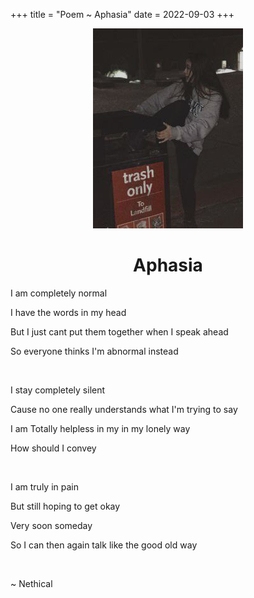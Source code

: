 +++
title = "Poem ~ Aphasia"
date = 2022-09-03
+++
<center>
<img src="/pics/girlintrash.jpg">
<h1>Aphasia</h1>
</center>

I am completely normal

I have the words in my head

But I just cant put them together when I speak ahead

So everyone thinks I'm abnormal instead

<br>

I stay completely silent

Cause no one really understands what I'm trying to say

I am Totally helpless in my in my lonely way

How should I convey

<br>

I am truly in pain

But still hoping to get okay

Very soon someday

So I can then again talk like the good old way

<br>

~ Nethical

